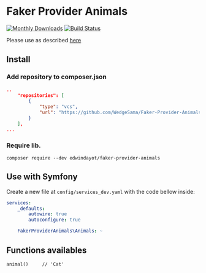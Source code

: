 # Faker Provider Animals

[![Monthly Downloads](https://poser.pugx.org/edwindayot/faker-provider-animals/d/monthly.png)](https://packagist.org/packages/edwindayot/faker-provider-animals) [![Build Status](https://travis-ci.org/EdwinDayot/Faker-Provider-Animals.svg?branch=master)](https://travis-ci.org/EdwinDayot/Faker-Provider-Animals)

Please use as described [here](https://github.com/fzaninotto/Faker#faker-internals-understanding-providers)

## Install

### Add repository to composer.json

```json
..
    "repositories": [
        {
            "type": "vcs",
            "url": "https://github.com/WedgeSama/Faker-Provider-Animals.git"
        }
    ],
...
```

### Require lib.
```shell
composer require --dev edwindayot/faker-provider-animals
```

## Use with Symfony

Create a new file at `config/services_dev.yaml` with the code bellow inside:

```yaml
services:
    _defaults:
        autowire: true
        autoconfigure: true

    FakerProviderAnimals\Animals: ~

```

## Functions availables

```
animal()     // 'Cat'
```
